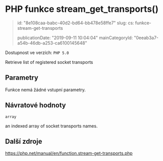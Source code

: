 PHP funkce stream_get_transports()
==================================

> id: "8e108caa-babc-40d2-bd64-bb478e58ffe7"
> slug:
> 	cs: funkce-stream-get-transports
> 
> publicationDate: "2019-09-11 10:04:04"
> mainCategoryId: "0eeab3a7-a54b-46db-a253-ca6100145648"

Dostupnost ve verzích: `PHP 5.0`

Retrieve list of registered socket transports


Parametry
--------------

Funkce nemá žádné vstupní parametry.

Návratové hodnoty
----------------

`array`

an indexed array of socket transports names.

Další zdroje
------------

https://php.net/manual/en/function.stream-get-transports.php
